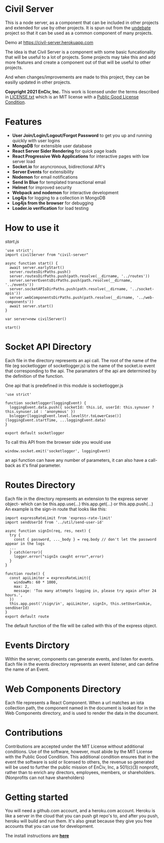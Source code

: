 # **Civil Server**

This is a node server, as a component that can be included in other projects and extended for use by other projects.  It is spun out from the [undebate](https://github.com/EnCiv/undebate) project so that it can be used as a common component of many projects.

Demo at https://civil-server.herokuapp.com

The idea is that Civil Server is a component with some basic funcationality that will be useful to a lot of projects.
Some projects may take this and add more features and create a component out of that will be useful to other projects.

And when changes/improvements are made to this project, they can be easilly updated in other projects.

**Copyright 2021 EnCiv, Inc.** This work is licensed under the terms described in [LICENSE.txt](https://github.com/EnCiv/civil-server/blob/master/LICENSE.txt) which is an MIT license with a [Public Good License Condition](https://github.com/EnCiv/undebate#the-need-for-a-public-good-license-condition).

# Features
- **User Join/Login/Logout/Forgot Password** to get you up and running quickly with user logins
- **MongoDB** for extensible user database
- **React Server Sider Rendering** for quick page loads
- **React Progressive Web Applications** for interactive pages with low server load
- **Socket.io** for asyncronous, bidirectional API's
- **Server Events** for extensibility
- **Nodemon** for email notifications
- **Send In Blue** for templated transactional email
- **Helmet** for improved security
- **Webpack and nodemon** for interactive development
- **Log4js** for logging to a collection in MongoDB
- **Log4js from the browser** for debugging
- **Loader.io verification** for load testing

# How to use it

_start.js_
```
'use strict';
import civilServer from "civil-server"

async function start() {
  await server.earlyStart()
  server.routesDirPaths.push()
  server.routesDirPaths.push(path.resolve(__dirname, '../routes'))
  server.serverEventsDirPaths.push(path.resolve(__dirname, '../events'))
  server.socketAPIsDirPaths.push(path.resolve(__dirname, '../socket-apis'))
  server.webComponentsDirPaths.push(path.resolve(__dirname, '../web-components'))
  await server.start()
}

var server=new civilServer()

start()
```

# Socket API Directory
Each file in the directory represents an api call.  The root of the name of the file (eg socketlogger of socketlogger.js) is the name of the socket.io event that corresponding to the api.  The paramaters of the api are determined by the definition of the function.

One api that is predefined in this module is socketlogger.js
```
'use strict'

function socketlogger(loggingEvent) {
  loggingEvent.data.push({ socketId: this.id, userId: this.synuser ? this.synuser.id : 'anonymous' })
  bslogger[loggingEvent.level.levelStr.toLowerCase()](loggingEvent.startTime, ...loggingEvent.data)
}

export default socketlogger
```
To call this API from the browser side you would use
```
window.socket.emit('socketlogger', loggingEvent)
```
an api function can have any number of parameters, it can also have a call-back as it's final parameter.

# Routes Directory
Each file in the directory represents an extension to the express server object- which can be this.app.use(...) this.app.get(...) or this.app.push(...)
An example is the sign-in route that looks like this:
```
import expressRateLimit from 'express-rate-limit'
import sendUserId from '../util/send-user-id'

async function signIn(req, res, next) {
  try {
    const { password, ..._body } = req.body // don't let the password appear in the logs
  ...
  } catch(error){
    logger.error("signIn caught error",error)
  }
}

function route() {
  const apiLimiter = expressRateLimit({
    windowMs: 60 * 1000,
    max: 2,
    message: 'Too many attempts logging in, please try again after 24 hours.',
  })
  this.app.post('/sign/in', apiLimiter, signIn, this.setUserCookie, sendUserId)
}
export default route
```
The default function of the file will be called with this of the express object.

# Events Dirctory
Within the server, components can generate events, and listen for events. Each file in the events directory represents an event listener, and can define the name of an Event. 

# Web Components Directory
Each file represents a React Component.  When a url matches an iota collection path, the component named in the document is looked for in the Web Components directory, and is used to render the data in the document. 


# Contributions

Contributions are accepted under the MIT License without additional conditions. Use of the software, however, must abide by the MIT License with the Public Good Condition. This additional condition ensures that in the event the software is sold or licensed to others, the revenue so generated will be used to further the public mission of EnCiv, Inc, a 501(c)(3) nonprofit, rather than to enrich any directors, employees, members, or shareholders. (Nonprofits can not have shareholders)

# Getting started

You will need a github.com account, and a heroku.com account. Heroku is like a server in the cloud that you can push git repo's to, and after you push, heroku will build and run them. It's also great because they give you free accounts that you can use for development.

The install instructions are **[here](./doc/Install.md)**

